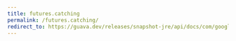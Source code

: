 ```yaml
---
title: futures.catching
permalink: /futures.catching/
redirect_to: https://guava.dev/releases/snapshot-jre/api/docs/com/google/common/util/concurrent/Futures.html#catching-com.google.common.util.concurrent.ListenableFuture-java.lang.Class-com.google.common.base.Function-java.util.concurrent.Executor-
---
```

